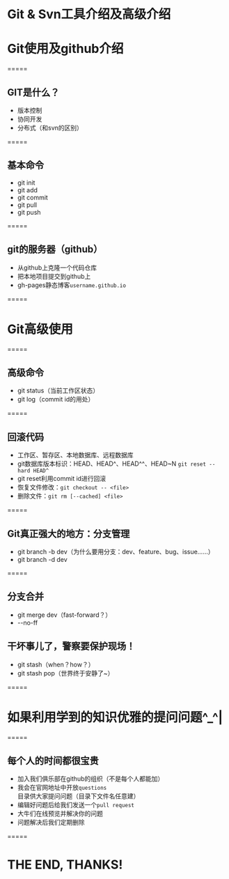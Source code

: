 Git & Svn工具介绍及高级介绍
=====

# Git使用及github介绍

=====

## GIT是什么？

- 版本控制
- 协同开发
- 分布式（和svn的区别）

=====

## 基本命令

- git init
- git add
- git commit
- git pull
- git push

=====

## git的服务器（github）

- 从github上克隆一个代码仓库
- 把本地项目提交到github上
- gh-pages静态博客`username.github.io`

=====

# Git高级使用

=====

## 高级命令

- git status（当前工作区状态）
- git log（commit id的用处）

=====

## 回滚代码

- 工作区、暂存区、本地数据库、远程数据库
- git数据库版本标识：HEAD、HEAD^、HEAD^^、HEAD~N  `git reset --hard HEAD^`
- git reset利用commit id进行回滚
- 恢复文件修改：`git checkout -- <file>`
- 删除文件：`git rm [--cached] <file>`

=====

## Git真正强大的地方：分支管理

- git branch -b dev（为什么要用分支：dev、feature、bug、issue……）
- git branch -d dev

=====

## 分支合并

- git merge dev（fast-forward？）
- --no-ff

## 干坏事儿了，警察要保护现场！

- git stash（when？how？）
- git stash pop（世界终于安静了~）

=====

# 如果利用学到的知识优雅的提问问题^_^|

=====

## 每个人的时间都很宝贵

- 加入我们俱乐部在github的组织（不是每个人都能加）
- 我会在官网地址中开放`questions`目录供大家提问问题（目录下文件名任意建）
- 编辑好问题后给我们发送一个`pull request`
- 大牛们在线预览并解决你的问题
- 问题解决后我们定期删除

=====

# THE END, THANKS!